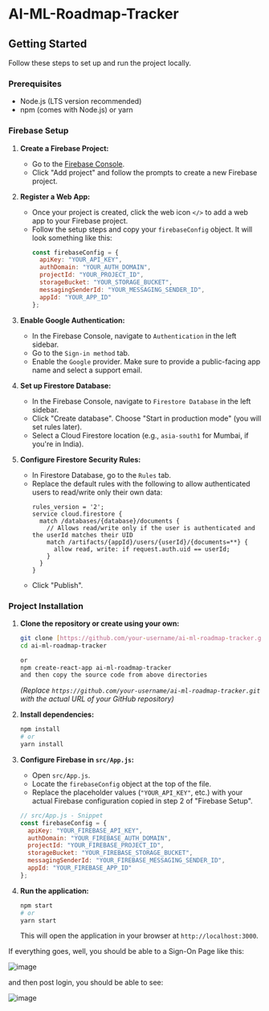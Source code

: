 # AI-ML-Roadmap-Tracker
## Getting Started

Follow these steps to set up and run the project locally.

### Prerequisites

* Node.js (LTS version recommended)
* npm (comes with Node.js) or yarn

### Firebase Setup

1.  **Create a Firebase Project:**
    * Go to the [Firebase Console](https://console.firebase.google.com/).
    * Click "Add project" and follow the prompts to create a new Firebase project.

2.  **Register a Web App:**
    * Once your project is created, click the web icon `</>` to add a web app to your Firebase project.
    * Follow the setup steps and copy your `firebaseConfig` object. It will look something like this:
        ```javascript
        const firebaseConfig = {
          apiKey: "YOUR_API_KEY",
          authDomain: "YOUR_AUTH_DOMAIN",
          projectId: "YOUR_PROJECT_ID",
          storageBucket: "YOUR_STORAGE_BUCKET",
          messagingSenderId: "YOUR_MESSAGING_SENDER_ID",
          appId: "YOUR_APP_ID"
        };
        ```

3.  **Enable Google Authentication:**
    * In the Firebase Console, navigate to `Authentication` in the left sidebar.
    * Go to the `Sign-in method` tab.
    * Enable the `Google` provider. Make sure to provide a public-facing app name and select a support email.

4.  **Set up Firestore Database:**
    * In the Firebase Console, navigate to `Firestore Database` in the left sidebar.
    * Click "Create database". Choose "Start in production mode" (you will set rules later).
    * Select a Cloud Firestore location (e.g., `asia-south1` for Mumbai, if you're in India).

5.  **Configure Firestore Security Rules:**
    * In Firestore Database, go to the `Rules` tab.
    * Replace the default rules with the following to allow authenticated users to read/write only their own data:
        ```firestore
        rules_version = '2';
        service cloud.firestore {
          match /databases/{database}/documents {
            // Allows read/write only if the user is authenticated and the userId matches their UID
            match /artifacts/{appId}/users/{userId}/{documents=**} {
              allow read, write: if request.auth.uid == userId;
            }
          }
        }
        ```
    * Click "Publish".

### Project Installation

1.  **Clone the repository or create using your own:**
    ```bash
    git clone [https://github.com/your-username/ai-ml-roadmap-tracker.git](https://github.com/your-username/ai-ml-roadmap-tracker.git)
    cd ai-ml-roadmap-tracker

    or
    npm create-react-app ai-ml-roadmap-tracker
    and then copy the source code from above directories
    ```
    *(Replace `https://github.com/your-username/ai-ml-roadmap-tracker.git` with the actual URL of your GitHub repository)*

2.  **Install dependencies:**
    ```bash
    npm install
    # or
    yarn install
    ```

3.  **Configure Firebase in `src/App.js`:**
    * Open `src/App.js`.
    * Locate the `firebaseConfig` object at the top of the file.
    * Replace the placeholder values (`"YOUR_API_KEY"`, etc.) with your actual Firebase configuration copied in step 2 of "Firebase Setup".

    ```javascript
    // src/App.js - Snippet
    const firebaseConfig = {
      apiKey: "YOUR_FIREBASE_API_KEY",
      authDomain: "YOUR_FIREBASE_AUTH_DOMAIN",
      projectId: "YOUR_FIREBASE_PROJECT_ID",
      storageBucket: "YOUR_FIREBASE_STORAGE_BUCKET",
      messagingSenderId: "YOUR_FIREBASE_MESSAGING_SENDER_ID",
      appId: "YOUR_FIREBASE_APP_ID"
    };
    ```

4.  **Run the application:**
    ```bash
    npm start
    # or
    yarn start
    ```
    This will open the application in your browser at `http://localhost:3000`.


If everything goes, well, you should be able to a Sign-On Page like this:


![image](https://github.com/user-attachments/assets/f28d0a64-3585-4318-834d-0376978651d6)


and then post login, you should be able to see:

![image](https://github.com/user-attachments/assets/9c0ea446-17e1-47a5-a5ba-1f6f4122231f)
